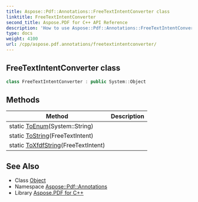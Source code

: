 ```yaml
---
title: Aspose::Pdf::Annotations::FreeTextIntentConverter class
linktitle: FreeTextIntentConverter
second_title: Aspose.PDF for C++ API Reference
description: 'How to use Aspose::Pdf::Annotations::FreeTextIntentConverter class in C++.'
type: docs
weight: 4100
url: /cpp/aspose.pdf.annotations/freetextintentconverter/
---
```

## FreeTextIntentConverter class




```cpp
class FreeTextIntentConverter : public System::Object
```

## Methods

| Method | Description |
| --- | --- |
| static [ToEnum](./toenum/)(System::String) |  |
| static [ToString](./tostring/)(FreeTextIntent) |  |
| static [ToXfdfString](./toxfdfstring/)(FreeTextIntent) |  |
## See Also

* Class [Object](../../system/object/)
* Namespace [Aspose::Pdf::Annotations](../)
* Library [Aspose.PDF for C++](../../)
